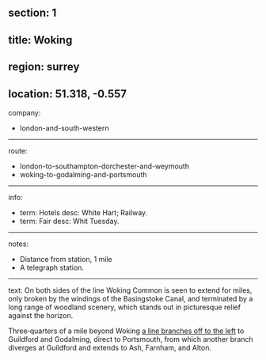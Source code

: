 section: 1
----
title: Woking
----
region: surrey
----
location: 51.318, -0.557
----
company:
- london-and-south-western
----
route:
- london-to-southampton-dorchester-and-weymouth
- woking-to-godalming-and-portsmouth
----
info:
- term: Hotels
  desc: White Hart; Railway.
- term: Fair
  desc: Whit Tuesday.
----
notes:
- Distance from station, 1 mile
- A telegraph station.
----
text: On both sides of the line Woking Common is seen to extend for miles, only broken by the windings of the Basingstoke Canal, and terminated by a long range of woodland scenery, which stands out in picturesque relief against the horizon.

Three‐​quar­ters of a mile beyond Woking [a line branches off to the left](/routes/woking-to-godalming-and-portsmouth) to Guild­ford and Godalm­ing, direct to Ports­mouth, from which another branch diverges at Guild­ford and extends to Ash, Farnham, and Alton.
